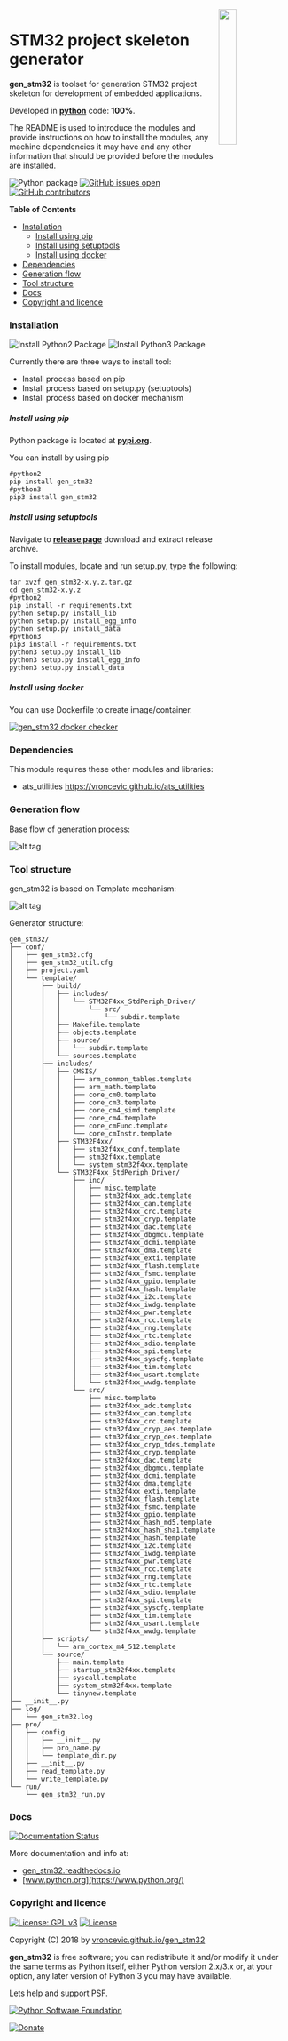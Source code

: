 <img align="right" src="https://raw.githubusercontent.com/vroncevic/gen_stm32/dev/docs/gen_stm32_logo.png" width="25%">

# STM32 project skeleton generator

**gen_stm32** is toolset for generation STM32 project skeleton for
development of embedded applications.

Developed in **[python](https://www.python.org/)** code: **100%**.

The README is used to introduce the modules and provide instructions on
how to install the modules, any machine dependencies it may have and any
other information that should be provided before the modules are installed.

![Python package](https://github.com/vroncevic/gen_stm32/workflows/Python%20package/badge.svg?branch=master)
 [![GitHub issues open](https://img.shields.io/github/issues/vroncevic/gen_stm32.svg)](https://github.com/vroncevic/gen_stm32/issues) [![GitHub contributors](https://img.shields.io/github/contributors/vroncevic/gen_stm32.svg)](https://github.com/vroncevic/gen_stm32/graphs/contributors)

<!-- START doctoc generated TOC please keep comment here to allow auto update -->
<!-- DON'T EDIT THIS SECTION, INSTEAD RE-RUN doctoc TO UPDATE -->
**Table of Contents**

- [Installation](#installation)
    - [Install using pip](#install-using-pip)
    - [Install using setuptools](#install-using-setuptools)
    - [Install using docker](#install-using-docker)
- [Dependencies](#dependencies)
- [Generation flow](#generation-flow)
- [Tool structure](#tool-structure)
- [Docs](#docs)
- [Copyright and licence](#copyright-and-licence)

<!-- END doctoc generated TOC please keep comment here to allow auto update -->

### Installation

![Install Python2 Package](https://github.com/vroncevic/gen_stm32/workflows/Install%20Python2%20Package%20ggen_stm32/badge.svg?branch=master) ![Install Python3 Package](https://github.com/vroncevic/gen_stm32/workflows/Install%20Python3%20Package%20gen_stm32/badge.svg?branch=master)

Currently there are three ways to install tool:
* Install process based on pip
* Install process based on setup.py (setuptools)
* Install process based on docker mechanism

##### Install using pip

Python package is located at **[pypi.org](https://pypi.org/project/gen_stm32/)**.

You can install by using pip
```
#python2
pip install gen_stm32
#python3
pip3 install gen_stm32
```

##### Install using setuptools

Navigate to **[release page](https://github.com/vroncevic/gen_stm32/releases)** download and extract release archive.

To install modules, locate and run setup.py, type the following:
```
tar xvzf gen_stm32-x.y.z.tar.gz
cd gen_stm32-x.y.z
#python2
pip install -r requirements.txt
python setup.py install_lib
python setup.py install_egg_info
python setup.py install_data
#python3
pip3 install -r requirements.txt
python3 setup.py install_lib
python3 setup.py install_egg_info
python3 setup.py install_data
```

##### Install using docker

You can use Dockerfile to create image/container.

[![gen_stm32 docker checker](https://github.com/vroncevic/gen_stm32/workflows/gen_stm32%20docker%20checker/badge.svg)](https://github.com/vroncevic/gen_stm32/actions?query=workflow%3A%22gen_stm32+docker+checker%22)

### Dependencies

This module requires these other modules and libraries:

* ats_utilities https://vroncevic.github.io/ats_utilities

### Generation flow

Base flow of generation process:

![alt tag](https://raw.githubusercontent.com/vroncevic/gen_stm32/dev/docs/gen_stm32_flow.png)

### Tool structure

gen_stm32 is based on Template mechanism:

![alt tag](https://raw.githubusercontent.com/vroncevic/gen_stm32/dev/docs/gen_stm32.png)

Generator structure:

```
gen_stm32/
├── conf/
│   ├── gen_stm32.cfg
│   ├── gen_stm32_util.cfg
│   ├── project.yaml
│   └── template/
│       ├── build/
│       │   ├── includes/
│       │   │   └── STM32F4xx_StdPeriph_Driver/
│       │   │       └── src/
│       │   │           └── subdir.template
│       │   ├── Makefile.template
│       │   ├── objects.template
│       │   ├── source/
│       │   │   └── subdir.template
│       │   └── sources.template
│       ├── includes/
│       │   ├── CMSIS/
│       │   │   ├── arm_common_tables.template
│       │   │   ├── arm_math.template
│       │   │   ├── core_cm0.template
│       │   │   ├── core_cm3.template
│       │   │   ├── core_cm4_simd.template
│       │   │   ├── core_cm4.template
│       │   │   ├── core_cmFunc.template
│       │   │   └── core_cmInstr.template
│       │   ├── STM32F4xx/
│       │   │   ├── stm32f4xx_conf.template
│       │   │   ├── stm32f4xx.template
│       │   │   └── system_stm32f4xx.template
│       │   └── STM32F4xx_StdPeriph_Driver/
│       │       ├── inc/
│       │       │   ├── misc.template
│       │       │   ├── stm32f4xx_adc.template
│       │       │   ├── stm32f4xx_can.template
│       │       │   ├── stm32f4xx_crc.template
│       │       │   ├── stm32f4xx_cryp.template
│       │       │   ├── stm32f4xx_dac.template
│       │       │   ├── stm32f4xx_dbgmcu.template
│       │       │   ├── stm32f4xx_dcmi.template
│       │       │   ├── stm32f4xx_dma.template
│       │       │   ├── stm32f4xx_exti.template
│       │       │   ├── stm32f4xx_flash.template
│       │       │   ├── stm32f4xx_fsmc.template
│       │       │   ├── stm32f4xx_gpio.template
│       │       │   ├── stm32f4xx_hash.template
│       │       │   ├── stm32f4xx_i2c.template
│       │       │   ├── stm32f4xx_iwdg.template
│       │       │   ├── stm32f4xx_pwr.template
│       │       │   ├── stm32f4xx_rcc.template
│       │       │   ├── stm32f4xx_rng.template
│       │       │   ├── stm32f4xx_rtc.template
│       │       │   ├── stm32f4xx_sdio.template
│       │       │   ├── stm32f4xx_spi.template
│       │       │   ├── stm32f4xx_syscfg.template
│       │       │   ├── stm32f4xx_tim.template
│       │       │   ├── stm32f4xx_usart.template
│       │       │   └── stm32f4xx_wwdg.template
│       │       └── src/
│       │           ├── misc.template
│       │           ├── stm32f4xx_adc.template
│       │           ├── stm32f4xx_can.template
│       │           ├── stm32f4xx_crc.template
│       │           ├── stm32f4xx_cryp_aes.template
│       │           ├── stm32f4xx_cryp_des.template
│       │           ├── stm32f4xx_cryp_tdes.template
│       │           ├── stm32f4xx_cryp.template
│       │           ├── stm32f4xx_dac.template
│       │           ├── stm32f4xx_dbgmcu.template
│       │           ├── stm32f4xx_dcmi.template
│       │           ├── stm32f4xx_dma.template
│       │           ├── stm32f4xx_exti.template
│       │           ├── stm32f4xx_flash.template
│       │           ├── stm32f4xx_fsmc.template
│       │           ├── stm32f4xx_gpio.template
│       │           ├── stm32f4xx_hash_md5.template
│       │           ├── stm32f4xx_hash_sha1.template
│       │           ├── stm32f4xx_hash.template
│       │           ├── stm32f4xx_i2c.template
│       │           ├── stm32f4xx_iwdg.template
│       │           ├── stm32f4xx_pwr.template
│       │           ├── stm32f4xx_rcc.template
│       │           ├── stm32f4xx_rng.template
│       │           ├── stm32f4xx_rtc.template
│       │           ├── stm32f4xx_sdio.template
│       │           ├── stm32f4xx_spi.template
│       │           ├── stm32f4xx_syscfg.template
│       │           ├── stm32f4xx_tim.template
│       │           ├── stm32f4xx_usart.template
│       │           └── stm32f4xx_wwdg.template
│       ├── scripts/
│       │   └── arm_cortex_m4_512.template
│       └── source/
│           ├── main.template
│           ├── startup_stm32f4xx.template
│           ├── syscall.template
│           ├── system_stm32f4xx.template
│           └── tinynew.template
├── __init__.py
├── log/
│   └── gen_stm32.log
├── pro/
│   ├── config
│   │   ├── __init__.py
│   │   ├── pro_name.py
│   │   └── template_dir.py
│   ├── __init__.py
│   ├── read_template.py
│   └── write_template.py
└── run/
    └── gen_stm32_run.py
```

### Docs

[![Documentation Status](https://readthedocs.org/projects/gen_stm32/badge/?version=latest)](https://gen_stm32.readthedocs.io/en/latest/?badge=latest)

More documentation and info at:

* [gen_stm32.readthedocs.io](https://gen_stm32.readthedocs.io/en/latest/)
* [www.python.org](https://www.python.org/)

### Copyright and licence

[![License: GPL v3](https://img.shields.io/badge/License-GPLv3-blue.svg)](https://www.gnu.org/licenses/gpl-3.0) [![License](https://img.shields.io/badge/License-Apache%202.0-blue.svg)](https://opensource.org/licenses/Apache-2.0)

Copyright (C) 2018 by [vroncevic.github.io/gen_stm32](https://vroncevic.github.io/gen_stm32)

**gen_stm32** is free software; you can redistribute it and/or modify
it under the same terms as Python itself, either Python version 2.x/3.x or,
at your option, any later version of Python 3 you may have available.

Lets help and support PSF.

[![Python Software Foundation](https://raw.githubusercontent.com/vroncevic/gen_stm32/dev/docs/psf-logo-alpha.png)](https://www.python.org/psf/)

[![Donate](https://www.paypalobjects.com/en_US/i/btn/btn_donateCC_LG.gif)](https://psfmember.org/index.php?q=civicrm/contribute/transact&reset=1&id=2)
